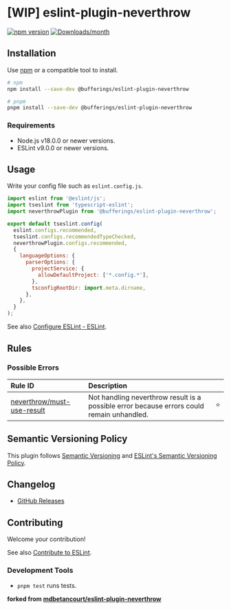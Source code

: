# [WIP] eslint-plugin-neverthrow

[![npm version](https://img.shields.io/npm/v/@bufferings/eslint-plugin-neverthrow.svg)](https://www.npmjs.com/package/@bufferings/eslint-plugin-neverthrow)
[![Downloads/month](https://img.shields.io/npm/dm/@bufferings/eslint-plugin-neverthrow.svg)](http://www.npmtrends.com/@bufferings/eslint-plugin-neverthrow)

## Installation

Use [npm](https://www.npmjs.com/) or a compatible tool to install.

```bash
# npm
npm install --save-dev @bufferings/eslint-plugin-neverthrow

# pnpm
pnpm install --save-dev @bufferings/eslint-plugin-neverthrow
```

### Requirements

- Node.js v18.0.0 or newer versions.
- ESLint v9.0.0 or newer versions.

## Usage

Write your config file such as `eslint.config.js`.

```js
import eslint from '@eslint/js';
import tseslint from 'typescript-eslint';
import neverthrowPlugin from '@bufferings/eslint-plugin-neverthrow';

export default tseslint.config(
  eslint.configs.recommended,
  tseslint.configs.recommendedTypeChecked,
  neverthrowPlugin.configs.recommended,
  {
    languageOptions: {
      parserOptions: {
        projectService: {
          allowDefaultProject: ['*.config.*'],
        },
        tsconfigRootDir: import.meta.dirname,
      },
    },
  }
);
```

See also [Configure ESLint - ESLint](https://eslint.org/docs/latest/use/configure/).

## Rules

<!--RULE_TABLE_BEGIN-->

### Possible Errors

| Rule ID                                                       | Description                                                                               |     |
| :------------------------------------------------------------ | :---------------------------------------------------------------------------------------- | :-: |
| [neverthrow/must-use-result](./docs/rules/must-use-result.md) | Not handling neverthrow result is a possible error because errors could remain unhandled. | ⭐️ |

<!--RULE_TABLE_END-->

## Semantic Versioning Policy

This plugin follows [Semantic Versioning](http://semver.org/) and [ESLint's Semantic Versioning Policy](https://github.com/eslint/eslint#semantic-versioning-policy).

## Changelog

- [GitHub Releases](https://github.com/bufferings/eslint-plugin-neverthrow/releases)

## Contributing

Welcome your contribution!

See also [Contribute to ESLint](https://eslint.org/docs/latest/contribute/).

### Development Tools

- `pnpm test` runs tests.

**forked from [mdbetancourt/eslint-plugin-neverthrow](https://github.com/mdbetancourt/eslint-plugin-neverthrow)**
